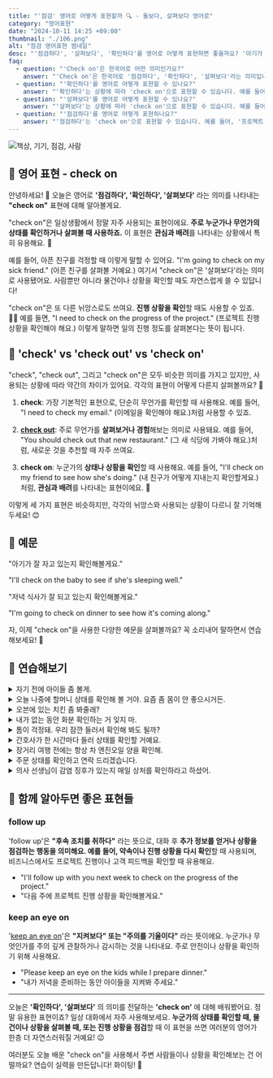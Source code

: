 ```yaml
---
title: "'점검' 영어로 어떻게 표현할까 🔍 - 돌보다, 살펴보다 영어로"
category: "영어표현"
date: "2024-10-11 14:25 +09:00"
thumbnail: "./106.png"
alt: "점검 영어표현 썸네일"
desc: "'점검하다', '살펴보다', '확인하다'를 영어로 어떻게 표현하면 좋을까요? '아기가 잘 자고 있는지 확인해볼게요.', '저녁 식사가 잘 되고 있는지 확인해볼게요.' 등을 영어로 표현하는 법을 배워봅시다. 다양한 예문을 통해서 연습하고 본인의 표현으로 만들어 보세요."
faq:
  - question: "'Check on'은 한국어로 어떤 의미인가요?"
    answer: "'Check on'은 한국어로 '점검하다', '확인하다', '살펴보다'라는 의미입니다. 누군가나 무언가의 상태를 확인하거나 살펴볼 때 사용합니다."
  - question: "'확인하다'를 영어로 어떻게 표현할 수 있나요?"
    answer: "'확인하다'는 상황에 따라 'check on'으로 표현할 수 있습니다. 예를 들어, '아기가 잘 자고 있는지 확인해볼게요'는 'I'll check on the baby to see if she's sleeping well'로 말할 수 있습니다."
  - question: "'살펴보다'를 영어로 어떻게 표현할 수 있나요?"
    answer: "'살펴보다'는 상황에 따라 'check on'으로 표현할 수 있습니다. 예를 들어, '저녁 식사가 잘 되고 있는지 살펴볼게요'는 'I'm going to check on dinner to see how it's coming along'로 말할 수 있습니다."
  - question: "'점검하다'를 영어로 어떻게 표현하나요?"
    answer: "'점검하다'는 'check on'으로 표현할 수 있습니다. 예를 들어, '프로젝트 진행 상황을 점검해야 해요'는 'I need to check on the progress of the project'로 말할 수 있습니다."
---
```


![책상, 기기, 점검, 사람](./106-1.jpg)

## 🌟 영어 표현 - check on

안녕하세요! 👋 오늘은 영어로 **'점검하다', '확인하다', '살펴보다'** 라는 의미를 나타내는 **"check on"** 표현에 대해 알아볼게요.

"check on"은 일상생활에서 정말 자주 사용되는 표현이에요. **주로 누군가나 무언가의 상태를 확인하거나 살펴볼 때 사용하죠.** 이 표현은 **관심과 배려**를 나타내는 상황에서 특히 유용해요. 🤗

예를 들어, 아픈 친구를 걱정할 때 이렇게 말할 수 있어요. "I'm going to check on my sick friend." (아픈 친구를 살펴볼 거예요.) 여기서 "check on"은 '살펴보다'라는 의미로 사용됐어요. 사람뿐만 아니라 물건이나 상황을 확인할 때도 자연스럽게 쓸 수 있답니다!

"check on"은 또 다른 뉘앙스로도 쓰여요. **진행 상황을 확인**할 때도 사용할 수 있죠. 🕵️‍♀️ 예를 들면, "I need to check on the progress of the project." (프로젝트 진행 상황을 확인해야 해요.) 이렇게 말하면 일의 진행 정도를 살펴본다는 뜻이 됩니다.

## 🤔 'check' vs 'check out' vs 'check on'

"check", "check out", 그리고 "check on"은 모두 비슷한 의미를 가지고 있지만, 사용되는 상황에 따라 약간의 차이가 있어요. 각각의 표현이 어떻게 다른지 살펴볼까요? 🤔

1. **check**: 가장 기본적인 표현으로, 단순히 무언가를 확인할 때 사용해요. 예를 들어, "I need to check my email." (이메일을 확인해야 해요.)처럼 사용할 수 있죠.

2. [**check out**](/blog/in-english/104check-out/): 주로 무언가를 **살펴보거나 경험**해보는 의미로 사용돼요. 예를 들어, "You should check out that new restaurant." (그 새 식당에 가봐야 해요.)처럼, 새로운 것을 추천할 때 자주 쓰여요.

3. **check on**: 누군가의 **상태나 상황을 확인**할 때 사용해요. 예를 들어, "I'll check on my friend to see how she's doing." (내 친구가 어떻게 지내는지 확인할게요.)처럼, **관심과 배려**를 나타내는 표현이에요. 💖

이렇게 세 가지 표현은 비슷하지만, 각각의 뉘앙스와 사용되는 상황이 다르니 잘 기억해두세요! 😊

<script async src="https://pagead2.googlesyndication.com/pagead/js/adsbygoogle.js?client=ca-pub-1465612013356152"
     crossorigin="anonymous"></script>
<!-- engple-horizontal-ad -->

<ins class="adsbygoogle"
     style="display:block"
     data-ad-client="ca-pub-1465612013356152"
     data-ad-slot="2106896038"
     data-ad-format="auto"
     data-full-width-responsive="true"></ins>

<script>
     (adsbygoogle = window.adsbygoogle || []).push({});
</script>

## 📖 예문

"아기가 잘 자고 있는지 확인해볼게요."

"I'll check on the baby to see if she's sleeping well."

"저녁 식사가 잘 되고 있는지 확인해볼게요."

"I'm going to check on dinner to see how it's coming along."

자, 이제 "check on"을 사용한 다양한 예문을 살펴볼까요? 꼭 소리내어 말하면서 연습해보세요! 🚀

## 💬 연습해보기

<details>
<summary>자기 전에 아이들 좀 볼게.</summary>
<span>I'll check on the kids before I <a href="/blog/in-english/240.go-to-bed/">go to bed</a>.</span>
</details>

<details>
<summary>오늘 나중에 할머니 상태를 확인해 볼 거야. 요즘 좀 몸이 안 좋으시거든.</summary>
<span>I'm gonna check on Grandma later today. She's been feeling <a href="/blog/in-english/099.under-the-weather/">under the weather</a>.</span>
</details>

<details>
<summary>오븐에 있는 치킨 좀 봐줄래?</summary>
<span>Hey, could you check on the chicken in the oven?</span>
</details>

<details>
<summary>내가 없는 동안 화분 확인하는 거 잊지 마.</summary>
<span>Don't <a href="/blog/in-english/023.forget/">forget</a> to check on your plants while I'm away.</span>
</details>

<details>
<summary>톰이 걱정돼. 우리 잠깐 들러서 확인해 봐도 될까?</summary>
<span>I'm worried about Tom. <a href="/blog/in-englsih/028.would-you-mind/">Mind if</a> we swing by his place to check on him?</span>
</details>

<details>
<summary>간호사가 한 시간마다 들러 상태를 확인할 거예요.</summary>
<span>The nurse will be in to check on you every hour or so.</span>
</details>

<details>
<summary>장거리 여행 전에는 항상 차 엔진오일 양을 확인해.</summary>
<span>I always check on my car's oil level before a long road trip.</span>
</details>

<details>
<summary>주문 상태를 확인하고 연락 드리겠습니다.</summary>
<span>I'll check on the status of your order and <a href="/blog/in-english/043.get-back-to/">get back to</a> you.</span>
</details>

<details>
<summary>의사 선생님이 감염 징후가 있는지 매일 상처를 확인하라고 하셨어.</summary>
<span>The doctor said to check on the wound daily for any signs of infection.</span>
</details>

## 🤝 함께 알아두면 좋은 표현들

### follow up

'follow up'은 **"후속 조치를 취하다"** 라는 뜻으로, 대화 후 **추가 정보를 얻거나 상황을 점검하는 행동을 의미해요. 예를 들어, 약속이나 진행 상황을 다시 확인**할 때 사용되며, 비즈니스에서도 프로젝트 진행이나 고객 피드백을 확인할 때 유용해요.

- "I'll follow up with you next week to check on the progress of the project."
- "다음 주에 프로젝트 진행 상황을 확인해볼게요."

### keep an eye on

'[keep an eye on](/blog/in-english/225.keep-an-eye-on/)'은 **"지켜보다" 또는 "주의를 기울이다"** 라는 뜻이에요. 누군가나 무엇인가를 주의 깊게 관찰하거나 감시하는 것을 나타내요. 주로 안전이나 상황을 확인하기 위해 사용해요.

- "Please keep an eye on the kids while I prepare dinner."
- "내가 저녁을 준비하는 동안 아이들을 지켜봐 주세요."

---

오늘은 **'확인하다', '살펴보다'** 의 의미를 전달하는 **'check on'** 에 대해 배워봤어요. 정말 유용한 표현이죠? 일상 대화에서 자주 사용해보세요. **누군가의 상태를 확인할 때, 물건이나 상황을 살펴볼 때, 또는 진행 상황을 점검**할 때 이 표현을 쓰면 여러분의 영어가 한층 더 자연스러워질 거예요! 😉

여러분도 오늘 배운 "check on"을 사용해서 주변 사람들이나 상황을 확인해보는 건 어떨까요? 연습이 실력을 만든답니다! 화이팅! 💪
